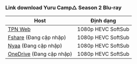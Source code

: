 ### **Link download Yuru Camp△ Season 2 Blu-ray**

| Host          | Định dạng          |
| ------------- |:------------------:|
| [TPN Web](https://drive.google.com/drive/folders/1jnv3dZfayYYekw1qyLB5Fin9ZhoiPtYW?usp=sharing)  | 1080p HEVC SoftSub |
| [Fshare]() (Đang cập nhập) 	| 1080p HEVC SoftSub |
| [Nyaa]() (Đang cập nhập)         | 1080p HEVC SoftSub |
| [OneDrive]() (Đang cập nhập)      | 1080p HEVC SoftSub |
